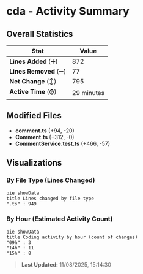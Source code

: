 # cda - Activity Summary 

## Overall Statistics

| Stat                   | Value                                                             |
| ---------------------- | ----------------------------------------------------------------- |
| **Lines Added** (➕)   | 872                                          |
| **Lines Removed** (➖) | 77                                        |
| **Net Change** (↕)    | 795                |
| **Active Time** (⌚)   | 29 minutes |


## Modified Files
- **comment.ts** (+94, -20)
- **Comment.ts** (+312, -0)
- **CommentService.test.ts** (+466, -57)

## Visualizations

### By File Type (Lines Changed)

```mermaid
pie showData
title Lines changed by file type
".ts" : 949
```

### By Hour (Estimated Activity Count)

```mermaid
pie showData
title Coding activity by hour (count of changes)
"09h" : 3
"14h" : 11
"15h" : 8
```


> **Last Updated:** 11/08/2025, 15:14:30